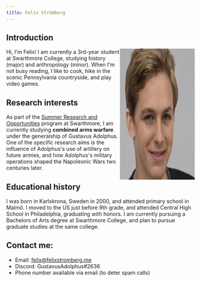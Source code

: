 ```yaml
---
title: Felix Strömberg
---
```


## Introduction

<img src="felix.png"
     style="float: right; width: 200px; height: 350px" />
    
Hi, I'm Felix! I am currently a 3rd-year student at Swarthmore College, studying history (major) and anthropology (minor). When I'm not busy reading, I like to cook, hike in the scenic Pennsylvania countryside, and play video games.

## Research interests

As part of the [Summer Research and Opportunities](https://www.swarthmore.edu/summer-research-opportunities) program at Swarthmore, I am currently
studying **combined arms warfare** under the generalship of Gustavus Adolphus. One of the specific research aims is the influence of Adolphus's use of artillery on future armies, and how Adolphus's military operations shaped the Napoleonic Wars two centuries later.

## Educational history

I was born in Karlskrona, Sweden in 2000, and attended primary school in Malmö. I moved to the US just before 9th grade, and attended Central High School in Philadelphia, graduating with honors. I am currently pursuing a Bachelors of Arts degree at Swarthmore College, and plan to pursue graduate studies at the same college.

## Contact me:

- Email: felix@felixstromberg.me
- Discord: GustavusAdolphus#2636
- Phone number available via email (to deter spam calls)
